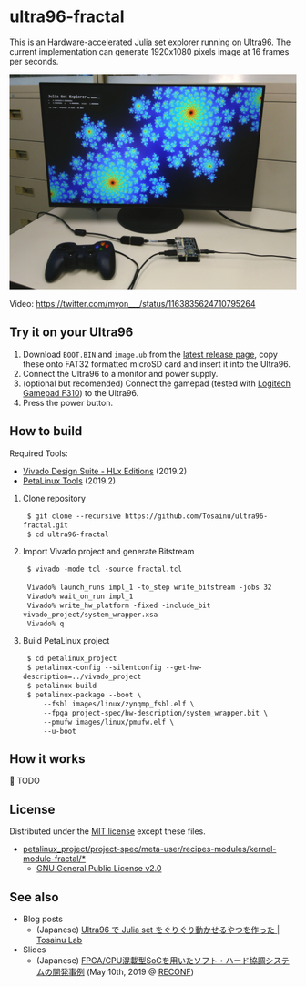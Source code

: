 ultra96-fractal
===============

This is an Hardware-accelerated [Julia set][julia set] explorer running on [Ultra96][ultra96]. The current implementation can generate 1920x1080 pixels image at 16 frames per seconds.

![Picture][picture]

Video: <https://twitter.com/myon___/status/1163835624710795264>

## Try it on your Ultra96

1. Download `BOOT.BIN` and `image.ub` from the [latest release page][latest release], copy these onto FAT32 formatted microSD card and insert it into the Ultra96.
2. Connect the Ultra96 to a monitor and power supply.
3. (optional but recomended) Connect the gamepad (tested with [Logitech Gamepad F310][f310]) to the Ultra96.
4. Press the power button.

## How to build

Required Tools:

- [Vivado Design Suite - HLx Editions][vivado] (2019.2)
- [PetaLinux Tools][petalinux] (2019.2)

1. Clone repository

        $ git clone --recursive https://github.com/Tosainu/ultra96-fractal.git
        $ cd ultra96-fractal

2. Import Vivado project and generate Bitstream

        $ vivado -mode tcl -source fractal.tcl

        Vivado% launch_runs impl_1 -to_step write_bitstream -jobs 32
        Vivado% wait_on_run impl_1
        Vivado% write_hw_platform -fixed -include_bit vivado_project/system_wrapper.xsa
        Vivado% q

3. Build PetaLinux project

        $ cd petalinux_project
        $ petalinux-config --silentconfig --get-hw-description=../vivado_project
        $ petalinux-build
        $ petalinux-package --boot \
            --fsbl images/linux/zynqmp_fsbl.elf \
            --fpga project-spec/hw-description/system_wrapper.bit \
            --pmufw images/linux/pmufw.elf \
            --u-boot

## How it works

:construction: TODO

## License

Distributed under the [MIT license](https://github.com/Tosainu/ultra96-fractal/blob/master/LICENSE) except these files.

- [petalinux_project/project-spec/meta-user/recipes-modules/kernel-module-fractal/*](https://github.com/Tosainu/ultra96-fractal/tree/master/petalinux_project/project-spec/meta-user/recipes-modules/kernel-module-fractal)
    - [GNU General Public License v2.0](https://github.com/Tosainu/ultra96-fractal/blob/master/petalinux_project/project-spec/meta-user/recipes-modules/kernel-module-fractal/files/COPYING)

## See also

- Blog posts
    - (Japanese) [Ultra96 で Julia set をぐりぐり動かせるやつを作った | Tosainu Lab](https://blog.myon.info/entry/2019/05/15/ultra96-julia-set-explorer/)
- Slides
    - (Japanese) [FPGA/CPU混載型SoCを用いたソフト・ハード協調システムの開発事例](https://l.myon.info/reconf-1905/) (May 10th, 2019 @ [RECONF](https://www.ieice.org/ken/program/index.php?tgs_regid=d5bf7fa40ee2a058a5b70087cf04a30745112da894892ad0e7f2fe4f459be8c4&tgid=IEICE-RECONF))

[julia set]: https://en.wikipedia.org/wiki/Julia_set
[ultra96]: https://www.96boards.org/product/ultra96/
[picture]: https://github.com/Tosainu/ultra96-fractal/blob/master/images/IMG_20190827_143055-3.jpg
[video]: https://github.com/Tosainu/ultra96-fractal/blob/master/images/IMG_20190827_143055-3.jpg
[latest release]: https://github.com/Tosainu/ultra96-fractal/releases/tag/v0.1.1
[f310]: https://www.logitechg.com/en-roeu/products/gamepads/f310-gamepad.html
[vivado]: https://www.xilinx.com/products/design-tools/vivado.html
[petalinux]: https://www.xilinx.com/products/design-tools/embedded-software/petalinux-sdk.html
